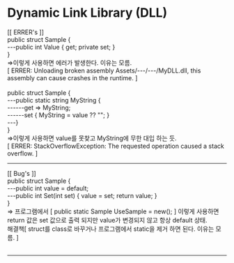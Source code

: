 # Dynamic Link Library (DLL)
[[ ERRER's ]]
<br>public struct Sample {
<br>---public int Value { get; private set; }
<br>}
<br>=>이렇게 사용하면 에러가 발생한다. 이유는 모름.
<br>[ ERRER: Unloading broken assembly Assets/---/---/MyDLL.dll, this assembly can cause crashes in the runtime. ]
<br>
<br>public struct Sample {
<br>---public static string MyString {
<br>------get => MyString;
<br>------set { MyString = value ?? ""; } 
<br>---}
<br>}
<br>=>이렇게 사용하면 value를 못찾고 MyString에 무한 대입 하는 듯.
<br>[ ERRER: StackOverflowException: The requested operation caused a stack overflow. ]
<br><hr>
[[ Bug's ]]
<br>public struct Sample {
<br>---public int value = default;
<br>---public int Set(int set) { value = set; return value; }
<br>}
<br>=> 프로그램에서 [ public static Sample UseSample = new(); ] 이렇게 사용하면
<br>return 값은 set 값으로 출력 되지만 value가 변경되지 않고 항상 default 상태.
<br>해결책[ struct를 class로 바꾸거나 프로그램에서 static을 제거 하면 된다. 이유는 모름. ]
<br>
<br><hr>
